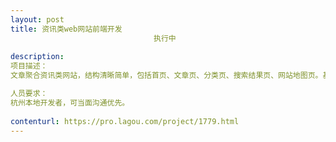 ```yaml
---                
layout: post       
title: 资讯类web网站前端开发
                                执行中
           
description: 
项目描述：
文章聚合资讯类网站，结构清晰简单，包括首页、文章页、分类页、搜索结果页、网站地图页。基于模板开发，已有原型图。

人员要求：
杭州本地开发者，可当面沟通优先。
     
contenturl: https://pro.lagou.com/project/1779.html      
---                 
```

